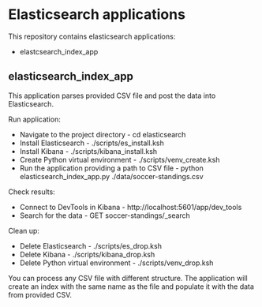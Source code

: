 # Elasticsearch applications
This repository contains elasticsearch applications:
- elastcsearch_index_app

## elasticsearch_index_app
This application parses provided CSV file and post the data into Elasticsearch.

Run application:
- Navigate to the project directory - cd elasticsearch
- Install Elasticsearch - ./scripts/es_install.ksh
- Install Kibana - ./scripts/kibana_install.ksh
- Create Python virtual environment - ./scripts/venv_create.ksh
- Run the application providing a path to CSV file - python elasticsearch_index_app.py ./data/soccer-standings.csv

Check results:
- Connect to DevTools in Kibana - http://localhost:5601/app/dev_tools 
- Search for the data - GET soccer-standings/_search

Clean up:
- Delete Elasticsearch - ./scripts/es_drop.ksh
- Delete Kibana - ./scripts/kibana_drop.ksh
- Delete Python virtual environment - ./scripts/venv_drop.ksh

You can process any CSV file with different structure. The application will create an index with the same name as the file and populate it with the data from provided CSV.



